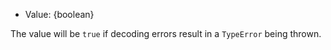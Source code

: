 
* Value: {boolean}

The value will be `true` if decoding errors result in a `TypeError` being
thrown.

